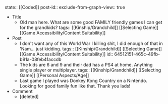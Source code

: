 state:: [[Coded]]
post-id::
exclude-from-graph-view:: true

- Title
  - Old man here. What are some good FAMILY friendly games I can get for the grandkids?
    tags:: [[Kinship/Grandchild]] [[Selecting Game]] [[Game Accessibility/Content Suitability]]
- Post
  - I don't want any of this World War I killing shit, I did enough of that in 'Nam... just kidding.
    tags:: [[Kinship/Grandchild]] [[Selecting Game]] [[Game Accessibility/Content Suitability]]
    id:: 64512151-465c-49fb-b91a-08feb41accdb
  - The kids are 6 and 9 and their dad has a PS4 at home. Anything single player or multiplayer.
    tags:: [[Kinship/Grandchild]] [[Selecting Game]] [[Personal Aspects/Age]]
  - Last game I played was Donkey Kong Country on a Nintendo. Looking for good family fun like that. Thank you lads!
- Comment
  - [deleted]
